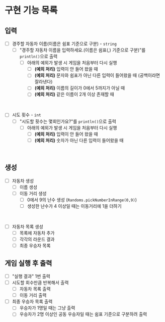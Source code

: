 # 구현 기능 목록

## 입력

- [ ] 경주할 자동차 이름(이름은 쉼표 기준으로 구분) - `string`
  - [ ] "경주할 자동차 이름을 입력하세요.(이름은 쉼표(,) 기준으로 구분)"를 `println()`으로 출력
    - [ ] 아래의 예외가 발생 시 게임을 처음부터 다시 실행
      - [ ] **(예외 처리)** 입력이 안 들어 왔을 때
      - [ ] **(예외 처리)** 문자와 쉼표가 아닌 다른 입력이 들어왔을 때 (공백이라면 잘라낸다)
      - [ ] **(예외 처리)** 이름의 길이가 0에서 5까지가 아닐 때
      - [ ] **(예외 처리)** 같은 이름이 2개 이상 존재할 때

<br>

- [ ] 시도 횟수 - `int`
  - [ ] "시도할 횟수는 몇회인가요?"를 `println()`으로 출력
    - [ ] 아래의 예외가 발생 시 게임을 처음부터 다시 실행
      - [ ] **(예외 처리)** 입력이 안 들어 왔을 때
      - [ ] **(예외 처리)** 숫자가 아닌 다른 입력이 들어왔을 때

<br>

## 생성

- [ ] 자동차 생성
  - [ ] 이름 생성
  - [ ] 이동 거리 생성
    - [ ] 0에서 9의 난수 생성 (`Randoms.pickNumberInRange(0,9)`)
    - [ ] 생성한 난수가 4 이상일 때는 이동거리에 1을 더하기

<br>

- [ ] 자동차 목록 생성
  - [ ] 목록에 자동차 추가
  - [ ] 각각의 라운드 결과
  - [ ] 최종 우승자 목록

## 게임 실행 후 출력

- [ ] "실행 결과" 1번 출력
- [ ] 시도할 회수만큼 반복해서 출력
  - [ ] 자동차 목록 출력
  - [ ] 이동 거리 출력
- [ ] 최종 우승자 목록 출력
  - [ ] 우승자가 1명일 때는 그냥 출력
  - [ ] 우승자가 2명 이상인 공동 우승자일 때는 쉼표 기준으로 구분하려 출력 
